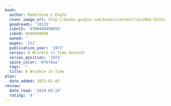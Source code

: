 ```yaml
---
book:
  author: Madeleine L'Engle
  cover_image_url: http://books.google.com/books/content?id=JHXd-tEJSxsC&printsec=frontcover&img=1&zoom=1&source=gbs_api
  goodreads: '18131'
  isbn13: '9780440498056'
  isbn9: 0440498058
  owned: ''
  pages: '211'
  publication_year: '1973'
  series: A Wrinkle in Time Quintet
  series_position: '1973'
  spine_color: '#7e78aa'
  tags: ''
  title: A Wrinkle in Time
plan:
  date_added: 2023-01-01
review:
  date_read: '2010-03-24'
  rating: '4'
---
```

